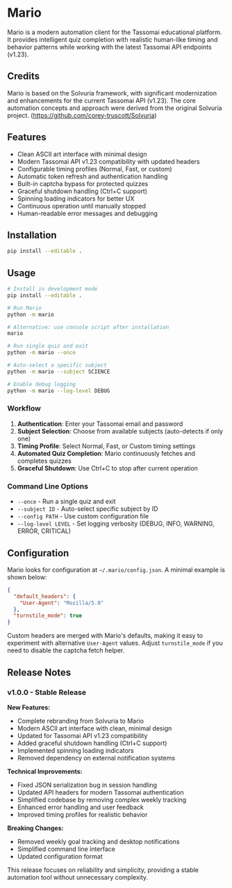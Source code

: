 # Mario

Mario is a modern automation client for the Tassomai educational platform.
It provides intelligent quiz completion with realistic human-like timing and
behavior patterns while working with the latest Tassomai API endpoints (v1.23).

## Credits

Mario is based on the Solvuria framework, with significant modernization and enhancements for the current Tassomai API (v1.23). 
The core automation concepts and approach were derived from the original Solvuria project. (https://github.com/corey-truscott/Solvuria)

## Features

- Clean ASCII art interface with minimal design
- Modern Tassomai API v1.23 compatibility with updated headers
- Configurable timing profiles (Normal, Fast, or custom)  
- Automatic token refresh and authentication handling
- Built-in captcha bypass for protected quizzes
- Graceful shutdown handling (Ctrl+C support)
- Spinning loading indicators for better UX
- Continuous operation until manually stopped
- Human-readable error messages and debugging

## Installation

```bash
pip install --editable .
```

## Usage

```bash
# Install in development mode
pip install --editable .

# Run Mario
python -m mario

# Alternative: use console script after installation
mario

# Run single quiz and exit
python -m mario --once

# Auto-select a specific subject
python -m mario --subject SCIENCE

# Enable debug logging
python -m mario --log-level DEBUG
```

### Workflow

1. **Authentication**: Enter your Tassomai email and password
2. **Subject Selection**: Choose from available subjects (auto-detects if only one)
3. **Timing Profile**: Select Normal, Fast, or Custom timing settings
4. **Automated Quiz Completion**: Mario continuously fetches and completes quizzes
5. **Graceful Shutdown**: Use Ctrl+C to stop after current operation

### Command Line Options

- `--once` - Run a single quiz and exit
- `--subject ID` - Auto-select specific subject by ID
- `--config PATH` - Use custom configuration file
- `--log-level LEVEL` - Set logging verbosity (DEBUG, INFO, WARNING, ERROR, CRITICAL)

## Configuration

Mario looks for configuration at `~/.mario/config.json`.  A minimal example is
shown below:

```json
{
  "default_headers": {
    "User-Agent": "Mozilla/5.0"
  },
  "turnstile_mode": true
}
```

Custom headers are merged with Mario's defaults, making it easy to experiment
with alternative `User-Agent` values.  Adjust `turnstile_mode` if you need to
disable the captcha fetch helper.

## Release Notes

### v1.0.0 - Stable Release

**New Features:**
- Complete rebranding from Solvuria to Mario
- Modern ASCII art interface with clean, minimal design  
- Updated for Tassomai API v1.23 compatibility
- Added graceful shutdown handling (Ctrl+C support)
- Implemented spinning loading indicators
- Removed dependency on external notification systems

**Technical Improvements:**
- Fixed JSON serialization bug in session handling
- Updated API headers for modern Tassomai authentication
- Simplified codebase by removing complex weekly tracking
- Enhanced error handling and user feedback
- Improved timing profiles for realistic behavior

**Breaking Changes:**
- Removed weekly goal tracking and desktop notifications
- Simplified command line interface
- Updated configuration format

This release focuses on reliability and simplicity, providing a stable automation tool without unnecessary complexity.
